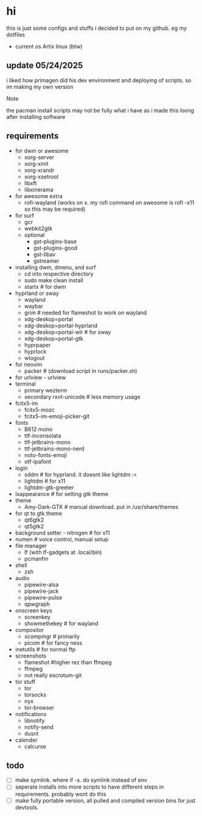 # hi

this is just some configs and stuffs i decided to put on my github.
eg my dotfiles

- current os Artix linux (btw)

## update 05/24/2025

i liked how primagen did his dev environment and deploying of scripts. so im making my own version

> [!NOTE]
> the pacman install scripts may not be fully what i have as i made this loong after installing software

## requirements

- for dwm or awesome
    - xorg-server
    - xorg-xinit
    - xorg-xrandr
    - xorg-xsetroot
    - libxft
    - libxinerama
- for awesome extra
    - rofi-wayland
    (works on x. my rofi command on awesome is rofi -x11 so this may be required)
- for surf
    - gcr
    - webkit2gtk
    - optional
        - gst-plugins-base
        - gst-plugins-good
        - gst-libav
        - gstreamer
- installing dwm, dmenu, and surf
    - cd into respective directory
    - sudo make clean install
    - startx # for dwm
- hyprland or sway
    - wayland
    - waybar
    - grim # needed for flameshot to work on wayland
    - xdg-deskop=portal
    - xdg-deskop=portal-hyprland
    - xdg-deskop=portal-wlr # for sway
    - xdg-deskop=portal-gtk
    - hyprpaper
    - hyprlock
    - wlogout
- for neovim
    - packer # (download script in runs/packer.sh)
- for urlview - urlview
- terminal
    - primary wezterm
    - secondary rxvt-unicode # less memory usage
- fcitx5-im
    - fcitx5-mozc
    - fcitx5-im-emoji-picker-git
- fonts
    - B612 mono
    - ttf-inconsolata
    - ttf-jetbrains-mono
    - ttf-jetbrains-mono-nerd
    - noto-fonts-emoji
    - otf-ipafont
- login
    - sddm # for hyprland. it doesnt like lightdm :<
    - lightdm # for x11
    - lightdm-gtk-greeter
- lxappearance # for setting gtk theme
- theme
    - Amy-Dark-GTK # manual download. put in /usr/share/themes
- for qt to gtk theme
    - qt6gtk2
    - qt5gtk2
- background setter - nitrogen # for x11
- numen # voice control, manual setup
- file manager
    - lf (with lf-gadgets at .local/bin)
    - pcmanfm
- shell
    - zsh
- audio
    - pipewire-alsa
    - pipewire-jack
    - pipewire-pulse
    - qpwgraph
- onscreen keys
    - screenkey
    - showmethekey # for wayland
- compositor
    - xcompmgr # primarily
    - picom # for fancy ness
- inetutils # for normal ftp
- screenshots
    - flameshot #higher rez than ffmpeg
    - ffmpeg
    - not really escrotum-git
- tor stuff
    - tor
    - torsocks
    - nyx
    - tor-browser
- notifications
    - libnotify
    - notify-send
    - dusnt
- calender
    - calcurse

## todo

- [ ] make symlink. where if -s. do symlink instead of env
- [ ] seperate installs into more scripts to have different steps in requirements. probably wont do this
- [ ] make fully portable version, all pulled and compiled version bins for just devtools.
